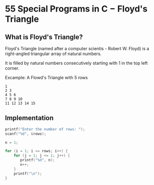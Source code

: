 # 55 Special Programs in C − Floyd's Triangle

## What is Floyd's Triangle?

Floyd's Triangle (named after a computer scientis - Robert W. Floyd) is a right-angled triangular array of natural numbers.

It is filled by natural numbers consecutively starting with 1 in the top left corner.

Excample: A Flowd's Triangle with 5 rows

```
1
2 3
4 5 6
7 8 9 10
11 12 13 14 15
```

## Implementation

```c
printf("Enter the number of rows: ");
scanf("%d", &rows);

n = 1;

for (i = 1; i <= rows; i++) {
    for (j = 1; j <= 1; j++) {
       printf("%d", n);
       n++;
    }
    printf("\n");
}
```
